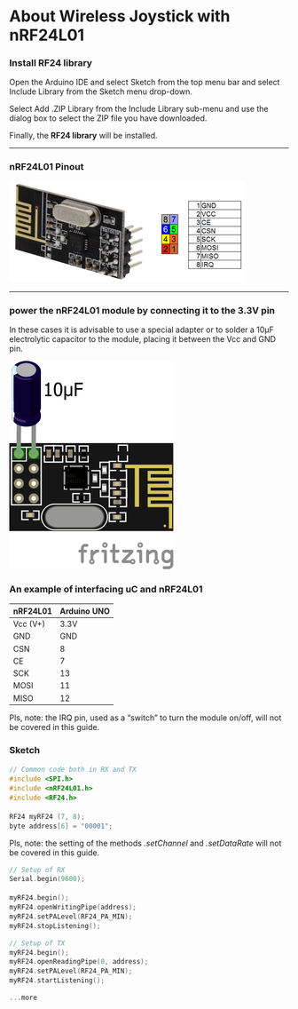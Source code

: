 # About Wireless Joystick with nRF24L01

### Install RF24 library
Open the Arduino IDE and select Sketch from the top menu bar and select Include Library from the Sketch menu drop-down.

Select Add .ZIP Library from the Include Library sub-menu and use the dialog box to select the ZIP file you have downloaded.

Finally, the **RF24 library** will be installed.

___
### nRF24L01 Pinout
![nRF24L01 Pinout](./imgs/nrf24l01.png)
___
### power the nRF24L01 module by connecting it to the 3.3V pin
In these cases it is advisable to use a special adapter or to solder a 10μF electrolytic capacitor to the module, placing it between the Vcc and GND pin.

![Powering to the 3.3V pin](./imgs/nRF24L01-capacitor.png)

### An example of interfacing uC and nRF24L01
| nRF24L01	| Arduino UNO |
| --------- | ----------- |
|Vcc (V+)	| 3.3V |
|GND	| GND |
|CSN	| 8 |
|CE	| 7 |
|SCK	| 13 |
|MOSI	| 11 |
|MISO	 |12 |

Pls, note: the IRQ pin, used as a “switch” to turn the module on/off, will not be covered in this guide.

### Sketch
```c++
// Common code both in RX and TX
#include <SPI.h>
#include <nRF24L01.h>
#include <RF24.h>
 
RF24 myRF24 (7, 8);
byte address[6] = "00001";
```
Pls, note: the setting of the methods *.setChannel* and *.setDataRate* will not be covered in this guide.
```c++
// Setup of RX
Serial.begin(9600);
 
myRF24.begin();
myRF24.openWritingPipe(address);
myRF24.setPALevel(RF24_PA_MIN);
myRF24.stopListening();
```

```c++
// Setup of TX
myRF24.begin();
myRF24.openReadingPipe(0, address);
myRF24.setPALevel(RF24_PA_MIN);
myRF24.startListening();
```

```c++
...more
```
